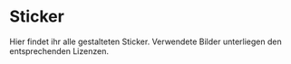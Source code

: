 # Sticker
Hier findet ihr alle gestalteten Sticker.
Verwendete Bilder unterliegen den entsprechenden Lizenzen.
